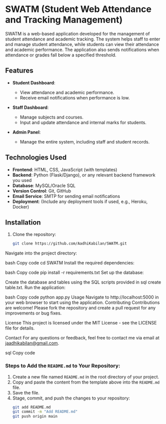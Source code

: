 # SWATM (Student Web Attendance and Tracking Management)

SWATM is a web-based application developed for the management of student attendance and academic tracking. The system helps staff to enter and manage student attendance, while students can view their attendance and academic performance. The application also sends notifications when attendance or grades fall below a specified threshold.

## Features

- **Student Dashboard**: 
  - View attendance and academic performance.
  - Receive email notifications when performance is low.
  
- **Staff Dashboard**: 
  - Manage subjects and courses.
  - Input and update attendance and internal marks for students.

- **Admin Panel**:
  - Manage the entire system, including staff and student records.

## Technologies Used

- **Frontend**: HTML, CSS, JavaScript (with templates)
- **Backend**: Python (Flask/Django), or any relevant backend framework you used
- **Database**: MySQL/Oracle SQL
- **Version Control**: Git, GitHub
- **Email Service**: SMTP for sending email notifications
- **Deployment**: (Include any deployment tools if used, e.g., Heroku, Docker)

## Installation

1. Clone the repository:
   ```bash
   git clone https://github.com/AadhiKabilan/SWATM.git
Navigate into the project directory:

bash
Copy code
cd SWATM
Install the required dependencies:

bash
Copy code
pip install -r requirements.txt
Set up the database:

Create the database and tables using the SQL scripts provided in sql create table.txt.
Run the application:

bash
Copy code
python app.py
Usage
Navigate to http://localhost:5000 in your web browser to start using the application.
Contributing
Contributions are welcome! Please fork the repository and create a pull request for any improvements or bug fixes.

License
This project is licensed under the MIT License - see the LICENSE file for details.

Contact
For any questions or feedback, feel free to contact me via email at jaadhikabilan@gmail.com.

sql
Copy code

### Steps to Add the `README.md` to Your Repository:
1. Create a new file named `README.md` in the root directory of your project.
2. Copy and paste the content from the template above into the `README.md` file.
3. Save the file.
4. Stage, commit, and push the changes to your repository:
   ```bash
   git add README.md
   git commit -m "Add README.md"
   git push origin main            
